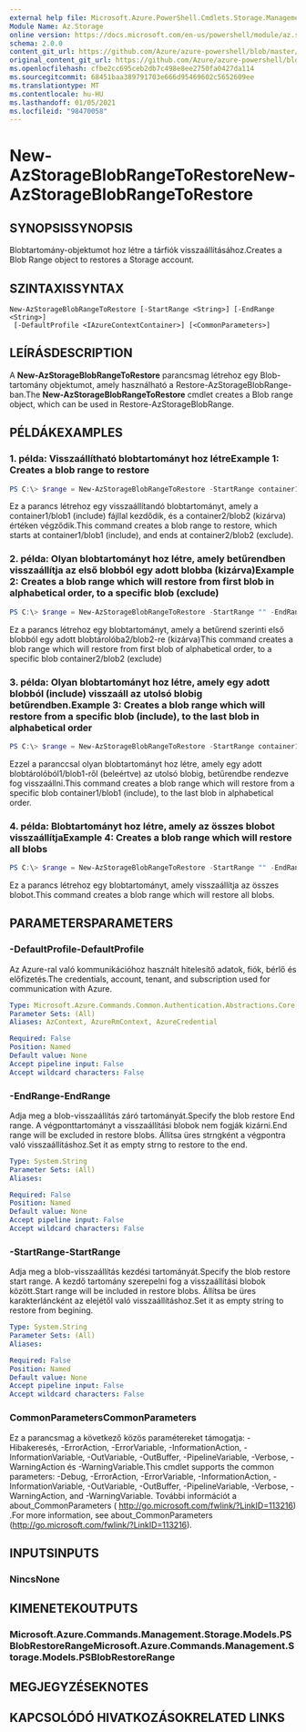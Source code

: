 ```yaml
---
external help file: Microsoft.Azure.PowerShell.Cmdlets.Storage.Management.dll-Help.xml
Module Name: Az.Storage
online version: https://docs.microsoft.com/en-us/powershell/module/az.storage/new-azstorageblobrangetorestore
schema: 2.0.0
content_git_url: https://github.com/Azure/azure-powershell/blob/master/src/Storage/Storage.Management/help/New-AzStorageBlobRangeToRestore.md
original_content_git_url: https://github.com/Azure/azure-powershell/blob/master/src/Storage/Storage.Management/help/New-AzStorageBlobRangeToRestore.md
ms.openlocfilehash: cfbe2cc695ceb2db7c498e8ee2750fa0427da114
ms.sourcegitcommit: 68451baa389791703e666d95469602c5652609ee
ms.translationtype: MT
ms.contentlocale: hu-HU
ms.lasthandoff: 01/05/2021
ms.locfileid: "98470058"
---
```

# <span data-ttu-id="502f2-101">New-AzStorageBlobRangeToRestore</span><span class="sxs-lookup"><span data-stu-id="502f2-101">New-AzStorageBlobRangeToRestore</span></span>

## <span data-ttu-id="502f2-102">SYNOPSIS</span><span class="sxs-lookup"><span data-stu-id="502f2-102">SYNOPSIS</span></span>
<span data-ttu-id="502f2-103">Blobtartomány-objektumot hoz létre a tárfiók visszaállításához.</span><span class="sxs-lookup"><span data-stu-id="502f2-103">Creates a Blob Range object to restores a Storage account.</span></span>

## <span data-ttu-id="502f2-104">SZINTAXIS</span><span class="sxs-lookup"><span data-stu-id="502f2-104">SYNTAX</span></span>

```
New-AzStorageBlobRangeToRestore [-StartRange <String>] [-EndRange <String>]
 [-DefaultProfile <IAzureContextContainer>] [<CommonParameters>]
```

## <span data-ttu-id="502f2-105">LEÍRÁS</span><span class="sxs-lookup"><span data-stu-id="502f2-105">DESCRIPTION</span></span>
<span data-ttu-id="502f2-106">A **New-AzStorageBlobRangeToRestore** parancsmag létrehoz egy Blob-tartomány objektumot, amely használható a Restore-AzStorageBlobRange-ban.</span><span class="sxs-lookup"><span data-stu-id="502f2-106">The **New-AzStorageBlobRangeToRestore** cmdlet creates a Blob range object, which can be used in Restore-AzStorageBlobRange.</span></span>

## <span data-ttu-id="502f2-107">PÉLDÁK</span><span class="sxs-lookup"><span data-stu-id="502f2-107">EXAMPLES</span></span>

### <span data-ttu-id="502f2-108">1. példa: Visszaállítható blobtartományt hoz létre</span><span class="sxs-lookup"><span data-stu-id="502f2-108">Example 1: Creates a blob range to restore</span></span>
```powershell
PS C:\> $range = New-AzStorageBlobRangeToRestore -StartRange container1/blob1 -EndRange container2/blob2
```

<span data-ttu-id="502f2-109">Ez a parancs létrehoz egy visszaállítandó blobtartományt, amely a container1/blob1 (include) fájllal kezdődik, és a container2/blob2 (kizárva) értéken végződik.</span><span class="sxs-lookup"><span data-stu-id="502f2-109">This command creates a blob range to restore, which starts at container1/blob1 (include), and ends at container2/blob2 (exclude).</span></span>

### <span data-ttu-id="502f2-110">2. példa: Olyan blobtartományt hoz létre, amely betűrendben visszaállítja az első blobból egy adott blobba (kizárva)</span><span class="sxs-lookup"><span data-stu-id="502f2-110">Example 2: Creates a blob range which will restore from first blob in alphabetical order, to a specific blob (exclude)</span></span>
```powershell
PS C:\> $range = New-AzStorageBlobRangeToRestore -StartRange "" -EndRange container2/blob2
```

<span data-ttu-id="502f2-111">Ez a parancs létrehoz egy blobtartományt, amely a betűrend szerinti első blobból egy adott blobtárolóba2/blob2-re (kizárva)</span><span class="sxs-lookup"><span data-stu-id="502f2-111">This command creates a blob range which will restore from first blob of alphabetical order, to a specific blob container2/blob2 (exclude)</span></span>

### <span data-ttu-id="502f2-112">3. példa: Olyan blobtartományt hoz létre, amely egy adott blobból (include) visszaáll az utolsó blobig betűrendben.</span><span class="sxs-lookup"><span data-stu-id="502f2-112">Example 3: Creates a blob range which will restore from a specific blob (include), to the last blob in alphabetical order</span></span>
```powershell
PS C:\> $range = New-AzStorageBlobRangeToRestore -StartRange container1/blob1 -EndRange ""
```

<span data-ttu-id="502f2-113">Ezzel a paranccsal olyan blobtartományt hoz létre, amely egy adott blobtárolóból1/blob1-ről (beleértve) az utolsó blobig, betűrendbe rendezve fog visszaállni.</span><span class="sxs-lookup"><span data-stu-id="502f2-113">This command creates a blob range which will restore from a specific blob container1/blob1 (include), to the last blob in alphabetical order.</span></span>

### <span data-ttu-id="502f2-114">4. példa: Blobtartományt hoz létre, amely az összes blobot visszaállítja</span><span class="sxs-lookup"><span data-stu-id="502f2-114">Example 4: Creates a blob range which will restore all blobs</span></span>
```powershell
PS C:\> $range = New-AzStorageBlobRangeToRestore -StartRange "" -EndRange ""
```

<span data-ttu-id="502f2-115">Ez a parancs létrehoz egy blobtartományt, amely visszaállítja az összes blobot.</span><span class="sxs-lookup"><span data-stu-id="502f2-115">This command creates a blob range which will restore all blobs.</span></span>

## <span data-ttu-id="502f2-116">PARAMETERS</span><span class="sxs-lookup"><span data-stu-id="502f2-116">PARAMETERS</span></span>

### <span data-ttu-id="502f2-117">-DefaultProfile</span><span class="sxs-lookup"><span data-stu-id="502f2-117">-DefaultProfile</span></span>
<span data-ttu-id="502f2-118">Az Azure-ral való kommunikációhoz használt hitelesítő adatok, fiók, bérlő és előfizetés.</span><span class="sxs-lookup"><span data-stu-id="502f2-118">The credentials, account, tenant, and subscription used for communication with Azure.</span></span>

```yaml
Type: Microsoft.Azure.Commands.Common.Authentication.Abstractions.Core.IAzureContextContainer
Parameter Sets: (All)
Aliases: AzContext, AzureRmContext, AzureCredential

Required: False
Position: Named
Default value: None
Accept pipeline input: False
Accept wildcard characters: False
```

### <span data-ttu-id="502f2-119">-EndRange</span><span class="sxs-lookup"><span data-stu-id="502f2-119">-EndRange</span></span>
<span data-ttu-id="502f2-120">Adja meg a blob-visszaállítás záró tartományát.</span><span class="sxs-lookup"><span data-stu-id="502f2-120">Specify the blob restore End range.</span></span>
<span data-ttu-id="502f2-121">A végponttartományt a visszaállítási blobok nem fogják kizárni.</span><span class="sxs-lookup"><span data-stu-id="502f2-121">End range will be excluded in restore blobs.</span></span>
<span data-ttu-id="502f2-122">Állítsa üres strngként a végpontra való visszaállításhoz.</span><span class="sxs-lookup"><span data-stu-id="502f2-122">Set it as empty strng to restore to the end.</span></span>

```yaml
Type: System.String
Parameter Sets: (All)
Aliases:

Required: False
Position: Named
Default value: None
Accept pipeline input: False
Accept wildcard characters: False
```

### <span data-ttu-id="502f2-123">-StartRange</span><span class="sxs-lookup"><span data-stu-id="502f2-123">-StartRange</span></span>
<span data-ttu-id="502f2-124">Adja meg a blob-visszaállítás kezdési tartományát.</span><span class="sxs-lookup"><span data-stu-id="502f2-124">Specify the blob restore start range.</span></span>
<span data-ttu-id="502f2-125">A kezdő tartomány szerepelni fog a visszaállítási blobok között.</span><span class="sxs-lookup"><span data-stu-id="502f2-125">Start range will be included in restore blobs.</span></span>
<span data-ttu-id="502f2-126">Állítsa be üres karakterláncként az elejétől való visszaállításhoz.</span><span class="sxs-lookup"><span data-stu-id="502f2-126">Set it as empty string to restore from begining.</span></span>

```yaml
Type: System.String
Parameter Sets: (All)
Aliases:

Required: False
Position: Named
Default value: None
Accept pipeline input: False
Accept wildcard characters: False
```

### <span data-ttu-id="502f2-127">CommonParameters</span><span class="sxs-lookup"><span data-stu-id="502f2-127">CommonParameters</span></span>
<span data-ttu-id="502f2-128">Ez a parancsmag a következő közös paramétereket támogatja: -Hibakeresés, -ErrorAction, -ErrorVariable, -InformationAction, -InformationVariable, -OutVariable, -OutBuffer, -PipelineVariable, -Verbose, -WarningAction és -WarningVariable.</span><span class="sxs-lookup"><span data-stu-id="502f2-128">This cmdlet supports the common parameters: -Debug, -ErrorAction, -ErrorVariable, -InformationAction, -InformationVariable, -OutVariable, -OutBuffer, -PipelineVariable, -Verbose, -WarningAction, and -WarningVariable.</span></span> <span data-ttu-id="502f2-129">További információt a about_CommonParameters ( http://go.microsoft.com/fwlink/?LinkID=113216) .</span><span class="sxs-lookup"><span data-stu-id="502f2-129">For more information, see about_CommonParameters (http://go.microsoft.com/fwlink/?LinkID=113216).</span></span>

## <span data-ttu-id="502f2-130">INPUTS</span><span class="sxs-lookup"><span data-stu-id="502f2-130">INPUTS</span></span>

### <span data-ttu-id="502f2-131">Nincs</span><span class="sxs-lookup"><span data-stu-id="502f2-131">None</span></span>

## <span data-ttu-id="502f2-132">KIMENETEK</span><span class="sxs-lookup"><span data-stu-id="502f2-132">OUTPUTS</span></span>

### <span data-ttu-id="502f2-133">Microsoft.Azure.Commands.Management.Storage.Models.PSBlobRestoreRange</span><span class="sxs-lookup"><span data-stu-id="502f2-133">Microsoft.Azure.Commands.Management.Storage.Models.PSBlobRestoreRange</span></span>

## <span data-ttu-id="502f2-134">MEGJEGYZÉSEK</span><span class="sxs-lookup"><span data-stu-id="502f2-134">NOTES</span></span>

## <span data-ttu-id="502f2-135">KAPCSOLÓDÓ HIVATKOZÁSOK</span><span class="sxs-lookup"><span data-stu-id="502f2-135">RELATED LINKS</span></span>
